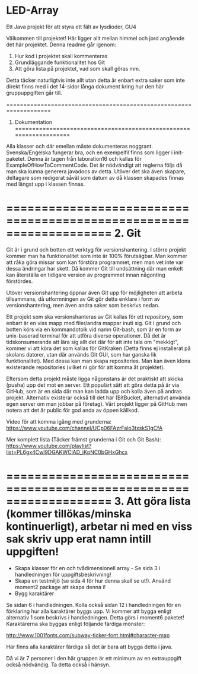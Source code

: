 # LED-Array
Ett Java projekt för att styra ett fält av lysdioder, GU4

Välkommen till projektet! Här ligger allt mellan himmel och jord angående det här projektet. Denna readme går igenom:

1. Hur kod i projektet skall kommenteras
2. Grundläggande funktionalitet hos Git
3. Att göra lista på projektet, vad som skall göras mm.

Detta täcker naturligtvis inte allt utan detta är enbart extra saker som inte direkt finns med i det 14-sidor långa dokument kring hur den här gruppuppgiften går till.

===================================================================
1. Dokumentation
===================================================================

Alla klasser och där emellan måste dokumenteras noggrant. Svenska/Engelska fungerar bra, och en exempelfil finns som ligger i init-paketet.
Denna är tagen från laboration16 och kallas för ExampleOfHowToCommentCode. Det är nödvändigt att reglerna följs då man ska kunna generera javadocs av detta.
Utöver det ska även skapare, deltagare som redigerat såväl som datum av då klassen skapades finnas med längst upp i klassen finnas. 

===================================================================
2. Git
===================================================================

Git är i grund och botten ett verktyg för versionshantering. I större projekt kommer man ha funktionalitet som inte är 100% förutsägbar.
Man kommer att råka göra missar som kan förstöra programmet, men man vet inte var dessa ändringar har skett. Då kommer Git till undsättning
där man enkelt kan återställa en tidigare version av programmet innan någonting förstördes.

Utöver versionshantering öppnar även Git upp för möjligheten att arbeta tillsammans, då utformningen av Git gör detta enklare i form av versionshantering, men även andra saker som beskrivs nedan.

Ett projekt som ska versionshanteras av Git kallas för ett repository, som enbart är en viss mapp med filer/andra mappar inuti sig. 
Git i grund och botten körs via en kommandotolk vid namn Git-bash, som är en form av unix-baserad terminal för att utföra diverse operationer. Då det är tidskonsumerande
att lära sig allt det där för att inte tala om "mekkigt", kommer vi att köra det som kallas för GitKraken (Detta finns ej installerat på skolans datorer, utan där används Git GUI, som har ganska lik funktionalitet). 
Med dessa kan man skapa repositories. Man kan även klona existerande repositories (vilket ni gör för att komma åt projektet).

Eftersom detta projekt måste ligga någonstans är det praktiskt att skicka (pusha) upp det mot en server. Ett populärt sätt att göra detta på är via GitHub, som är en sida där man kan ladda upp och kolla även på andras projekt.
Alternativ existerar också till det här (BitBucket, alternativt använda egen server om man jobbar på företag). Vårt projekt ligger på GitHub men notera att det är public för god anda av öppen källkod.

Video för att komma igång med grunderna:
https://www.youtube.com/channel/UCp06FAzrFalo3txskS1gCfA

Mer komplett lista (Täcker främst grunderna i Git och Git Bash):
https://www.youtube.com/playlist?list=PL6gx4Cwl9DGAKWClAD_iKpNC0bGHxGhcx

===================================================================
3. Att göra lista (kommer tillökas/minska kontinuerligt), arbetar ni med en viss sak skriv upp erat namn intill uppgiften!
===================================================================

- Skapa klasser för en och tvådimensionell array - Se sida 3 i handledningen för uppgiftsbeskrivning!
- Skapa en testmiljö (se sida 4 för hur denna skall se ut!). Använd moment2 package att skapa denna i!
- Bygg karaktärer

Se sidan 6 i handledningen. Kolla också sidan 12 i handledningen för en förklaring hur alla karaktärer byggs upp. Vi kommer att bygga enligt alternativ 1 som beskrivs i handledningen.
Detta görs i moment6 paketet! Karaktärerna ska byggas enligt följande färdiga mönster:

http://www.1001fonts.com/subway-ticker-font.html#character-map

Här finns alla karaktärer färdiga så det är bara att bygga detta i java.


Då vi är 7 personer i den här gruppen är ett minimum av en extrauppgift också nödvändig. Ta detta också i hänsyn.




